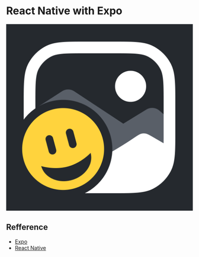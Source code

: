 # React Native with Expo

![Image Icon](./assets/icon.png)

## Refference

- [Expo](https://docs.expo.dev/tutorial/introduction/)
- [React Native](https://reactnative.dev/docs/getting-started)
